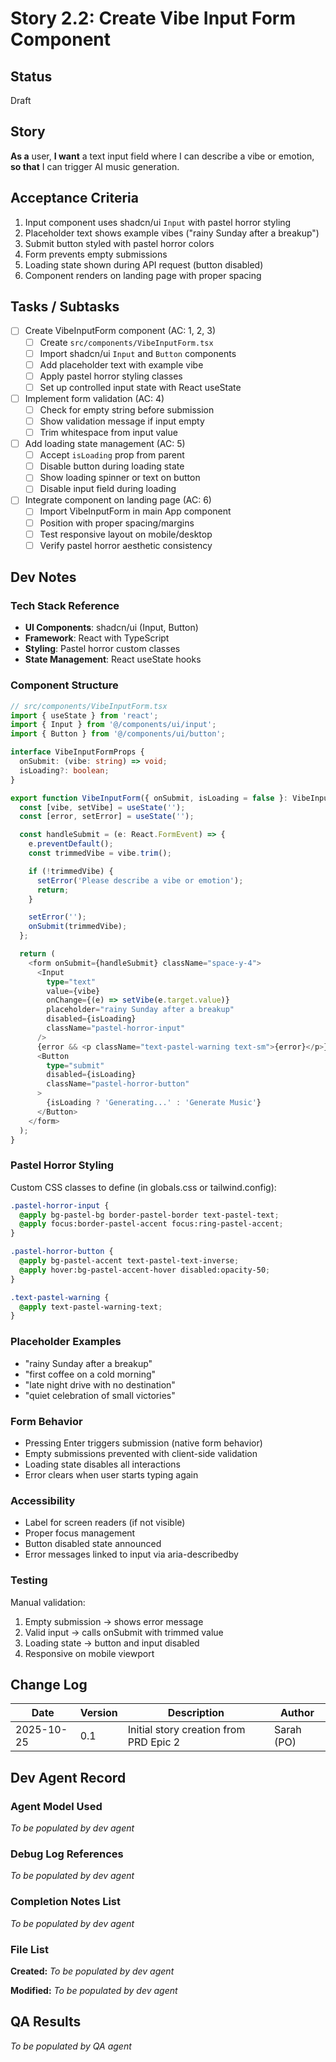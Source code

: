# Story 2.2: Create Vibe Input Form Component

## Status
Draft

## Story
**As a** user,
**I want** a text input field where I can describe a vibe or emotion,
**so that** I can trigger AI music generation.

## Acceptance Criteria
1. Input component uses shadcn/ui `Input` with pastel horror styling
2. Placeholder text shows example vibes ("rainy Sunday after a breakup")
3. Submit button styled with pastel horror colors
4. Form prevents empty submissions
5. Loading state shown during API request (button disabled)
6. Component renders on landing page with proper spacing

## Tasks / Subtasks
- [ ] Create VibeInputForm component (AC: 1, 2, 3)
  - [ ] Create `src/components/VibeInputForm.tsx`
  - [ ] Import shadcn/ui `Input` and `Button` components
  - [ ] Add placeholder text with example vibe
  - [ ] Apply pastel horror styling classes
  - [ ] Set up controlled input state with React useState
- [ ] Implement form validation (AC: 4)
  - [ ] Check for empty string before submission
  - [ ] Show validation message if input empty
  - [ ] Trim whitespace from input value
- [ ] Add loading state management (AC: 5)
  - [ ] Accept `isLoading` prop from parent
  - [ ] Disable button during loading state
  - [ ] Show loading spinner or text on button
  - [ ] Disable input field during loading
- [ ] Integrate component on landing page (AC: 6)
  - [ ] Import VibeInputForm in main App component
  - [ ] Position with proper spacing/margins
  - [ ] Test responsive layout on mobile/desktop
  - [ ] Verify pastel horror aesthetic consistency

## Dev Notes

### Tech Stack Reference
- **UI Components**: shadcn/ui (Input, Button)
- **Framework**: React with TypeScript
- **Styling**: Pastel horror custom classes
- **State Management**: React useState hooks

### Component Structure
```typescript
// src/components/VibeInputForm.tsx
import { useState } from 'react';
import { Input } from '@/components/ui/input';
import { Button } from '@/components/ui/button';

interface VibeInputFormProps {
  onSubmit: (vibe: string) => void;
  isLoading?: boolean;
}

export function VibeInputForm({ onSubmit, isLoading = false }: VibeInputFormProps) {
  const [vibe, setVibe] = useState('');
  const [error, setError] = useState('');

  const handleSubmit = (e: React.FormEvent) => {
    e.preventDefault();
    const trimmedVibe = vibe.trim();

    if (!trimmedVibe) {
      setError('Please describe a vibe or emotion');
      return;
    }

    setError('');
    onSubmit(trimmedVibe);
  };

  return (
    <form onSubmit={handleSubmit} className="space-y-4">
      <Input
        type="text"
        value={vibe}
        onChange={(e) => setVibe(e.target.value)}
        placeholder="rainy Sunday after a breakup"
        disabled={isLoading}
        className="pastel-horror-input"
      />
      {error && <p className="text-pastel-warning text-sm">{error}</p>}
      <Button
        type="submit"
        disabled={isLoading}
        className="pastel-horror-button"
      >
        {isLoading ? 'Generating...' : 'Generate Music'}
      </Button>
    </form>
  );
}
```

### Pastel Horror Styling
Custom CSS classes to define (in globals.css or tailwind.config):
```css
.pastel-horror-input {
  @apply bg-pastel-bg border-pastel-border text-pastel-text;
  @apply focus:border-pastel-accent focus:ring-pastel-accent;
}

.pastel-horror-button {
  @apply bg-pastel-accent text-pastel-text-inverse;
  @apply hover:bg-pastel-accent-hover disabled:opacity-50;
}

.text-pastel-warning {
  @apply text-pastel-warning-text;
}
```

### Placeholder Examples
- "rainy Sunday after a breakup"
- "first coffee on a cold morning"
- "late night drive with no destination"
- "quiet celebration of small victories"

### Form Behavior
- Pressing Enter triggers submission (native form behavior)
- Empty submissions prevented with client-side validation
- Loading state disables all interactions
- Error clears when user starts typing again

### Accessibility
- Label for screen readers (if not visible)
- Proper focus management
- Button disabled state announced
- Error messages linked to input via aria-describedby

### Testing
Manual validation:
1. Empty submission → shows error message
2. Valid input → calls onSubmit with trimmed value
3. Loading state → button and input disabled
4. Responsive on mobile viewport

## Change Log
| Date | Version | Description | Author |
|------|---------|-------------|--------|
| 2025-10-25 | 0.1 | Initial story creation from PRD Epic 2 | Sarah (PO) |

## Dev Agent Record

### Agent Model Used
_To be populated by dev agent_

### Debug Log References
_To be populated by dev agent_

### Completion Notes List
_To be populated by dev agent_

### File List
**Created:**
_To be populated by dev agent_

**Modified:**
_To be populated by dev agent_

## QA Results
_To be populated by QA agent_
